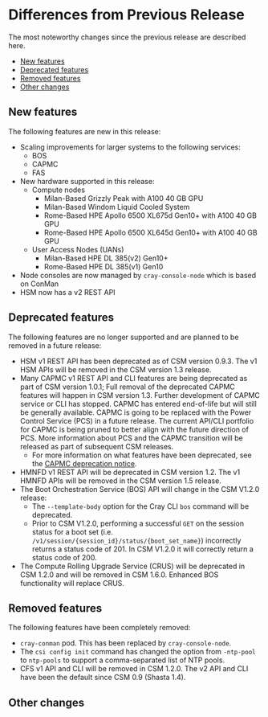 # Differences from Previous Release

The most noteworthy changes since the previous release are described here.

* [New features](#new_features)
* [Deprecated features](#deprecated_features)
* [Removed features](#removed_features)
* [Other changes](#other_changes)

<a name="new_features"></a>

## New features

The following features are new in this release:

* Scaling improvements for larger systems to the following services:
  * BOS
  * CAPMC
  * FAS
* New hardware supported in this release:
  * Compute nodes
    * Milan-Based Grizzly Peak with A100 40 GB GPU
    * Milan-Based Windom Liquid Cooled System
    * Rome-Based HPE Apollo 6500 XL675d Gen10+ with A100 40 GB GPU
    * Rome-Based HPE Apollo 6500 XL645d Gen10+ with A100 40 GB GPU
  * User Access Nodes (UANs)
    * Milan-Based HPE DL 385(v2) Gen10+
    * Rome-Based HPE DL 385(v1) Gen10
* Node consoles are now managed by `cray-console-node` which is based on ConMan
* HSM now has a v2 REST API

<a name="deprecated_features"></a>

## Deprecated features

The following features are no longer supported and are planned to be removed in a future release:

* HSM v1 REST API has been deprecated as of CSM version 0.9.3. The v1 HSM APIs will be removed in the CSM version 1.3 release.
* Many CAPMC v1 REST API and CLI features are being deprecated as part of CSM version 1.0.1; Full removal of the deprecated CAPMC features will happen in CSM version 1.3. Further
  development of CAPMC service or CLI has stopped. CAPMC has entered end-of-life but will still be generally available. CAPMC is going to be replaced with the Power Control
  Service (PCS) in a future release. The current API/CLI portfolio for CAPMC is being pruned to better align with the future direction of PCS. More information about PCS and
  the CAPMC transition will be released as part of subsequent CSM releases.
  * For more information on what features have been deprecated, see the [CAPMC deprecation notice](CAPMC_deprecation.md).
* HMNFD v1 REST API will be deprecated in CSM version 1.2. The v1 HMNFD APIs will be removed in the CSM version 1.5 release.
* The Boot Orchestration Service (BOS) API will change in the CSM V1.2.0 release:
  * The `--template-body` option for the Cray CLI `bos` command will be deprecated.
  * Prior to CSM V1.2.0, performing a successful `GET` on the session status for a boot set (i.e. `/v1/session/{session_id}/status/{boot_set_name}`) incorrectly returns
    a status code of 201. In CSM V1.2.0 it will correctly return a status code of 200.
* The Compute Rolling Upgrade Service (CRUS) will be deprecated in CSM 1.2.0 and will be removed in CSM 1.6.0. Enhanced BOS functionality will replace CRUS.

<a name="removed_features"></a>

## Removed features

The following features have been completely removed:

* `cray-conman` pod. This has been replaced by `cray-console-node`.
* The `csi config init` command has changed the option from `-ntp-pool` to `ntp-pools` to support a comma-separated list of NTP pools.
* CFS v1 API and CLI will be removed in CSM 1.2.0. The v2 API and CLI have been the default since CSM 0.9 (Shasta 1.4).

<a name="other_changes"></a>

## Other changes
